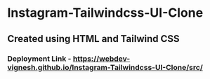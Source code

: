# Instagram-Tailwindcss-UI-Clone

## Created using HTML and Tailwind CSS

### Deployment Link - https://webdev-vignesh.github.io/Instagram-Tailwindcss-UI-Clone/src/

